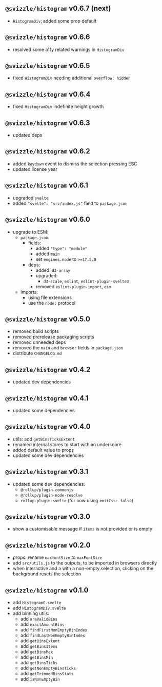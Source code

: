 ## `@svizzle/histogram` v0.6.7 (next)

- `HistogramDiv`: added some prop default

## `@svizzle/histogram` v0.6.6

- resolved some a11y related warnings in `HistogramDiv`

## `@svizzle/histogram` v0.6.5

- fixed `HistogramDiv` needing additional `overflow: hidden`

## `@svizzle/histogram` v0.6.4

- fixed `HistogramDiv` indefinite height growth

## `@svizzle/histogram` v0.6.3

- updated deps

## `@svizzle/histogram` v0.6.2

- added `keydown` event to dismiss the selection pressing ESC
- updated license year

## `@svizzle/histogram` v0.6.1

- upgraded `svelte`
- added `"svelte": "src/index.js"` field to `package.json`

## `@svizzle/histogram` v0.6.0

- upgrade to ESM:
	- `package.json`:
		- fields:
			- added `"type": "module"`
			- added `main`
			- set `engines.node` to `>=17.5.0`
		- deps:
			- added: `d3-array`
			- upgraded:
				- `d3-scale`, `eslint`, `eslint-plugin-svelte3`
			- removed `eslint-plugin-import`, `esm`
	- imports:
		- using file extensions
		- use the `node:` protocol

## `@svizzle/histogram` v0.5.0

- removed build scripts
- removed prerelease packaging scripts
- removed unneeded deps
- removed the `main` and `browser` fields in `package.json`
- distribute `CHANGELOG.md`

## `@svizzle/histogram` v0.4.2

- updated dev dependencies

## `@svizzle/histogram` v0.4.1

- updated some dependencies

## `@svizzle/histogram` v0.4.0

- utils: add `getBinsTicksExtent`
- renamed internal stores to start with an underscore
- added default value to props
- updated some dev dependencies

## `@svizzle/histogram` v0.3.1

- updated some dev dependencies:
	- `@rollup/plugin-commonjs`
	- `@rollup/plugin-node-resolve`
	- `rollup-plugin-svelte` (for now using `emitCss: false`)

## `@svizzle/histogram` v0.3.0

- show a customisable message if `items` is not provided or is empty

## `@svizzle/histogram` v0.2.0

- props: rename `maxfontSize` to `maxFontSize`
- add `src/utils.js` to the outputs, to be imported in browsers directly
- when interactive and a with a non-empty selection, clicking on the background resets the selection

## `@svizzle/histogram` v0.1.0

- add `HistogramG.svelte`
- add `HistogramDiv.svelte`
- add binning utils:
	- add `areValidBins`
	- add `exactAmountBins`
	- add `findFirstNonEmptyBinIndex`
	- add `findLastNonEmptyBinIndex`
	- add `getBinsExtent`
	- add `getBinsItems`
	- add `getBinsMax`
	- add `getBinsMin`
	- add `getBinsTicks`
	- add `getNonEmptyBinsTicks`
	- add `getTrimmedBinsStats`
	- add `isNonEmptyBin`
